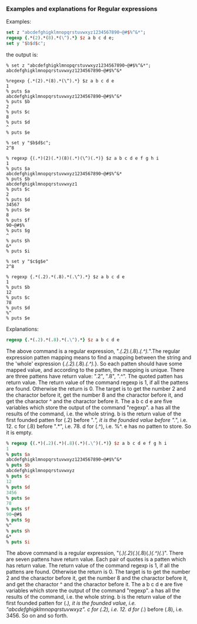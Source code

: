 ### Examples and explanations for Regular expressions

Examples:

```tcl
set z "abcdefghigklmnopqrstuvwxyz1234567890~@#$%^&*";
regexp {.*(2).*(8).*(\^).*} $z a b c d e;
set y "$b$d$c";
```

the output is:
```
% set z "abcdefghigklmnopqrstuvwxyz1234567890~@#$%^&*";
abcdefghigklmnopqrstuvwxyz1234567890~@#$%^&*
```
```
%regexp {.*(2).*(8).*(\^).*} $z a b c d e
1
% puts $a
abcdefghigklmnopqrstuvwxyz1234567890~@#$%^&*
% puts $b
2
% puts $c
8
% puts $d
^
% puts $e

% set y "$b$d$c";
2^8
```
```
% regexp {(.*)(2)(.*)(8)(.*)(\^)(.*)} $z a b c d e f g h i
1
% puts $a
abcdefghigklmnopqrstuvwxyz1234567890~@#$%^&*
% puts $b
abcdefghigklmnopqrstuvwxyz1
% puts $c
2
% puts $d
34567
% puts $e
8
% puts $f
90~@#$%
% puts $g
^
% puts $h
&*
% puts $i
   
% set y "$c$g$e"
2^8
```

```
% regexp {.*(.2).*(.8).*(.\^).*} $z a b c d e
1
% puts $b
12
% puts $c
78
% puts $d
%^
% puts $e

```

Explanations:
```tcl
regexp {.*(.2).*(.8).*(.\^).*} $z a b c d e
```
The above command is a regular expression, ".*(.2).*(.8).*(.\^).*".The regular expression patten mapping means to find a mapping between the string and the 'whole' expression {.*(.2).*(.8).*(.\^).*}. So each patten should have some mapped value, and according to the patten, the mapping is unique.
There are three pattens have return value: ".2", ".8", ".^". The quoted patten has return value. 
The return value of the command regexp is 1, if all the pattens are found. Otherwise the return is 0.
The target is to get the number 2 and the charactor before it, get the number 8 and the charactor before it, and get the charactor ^ and the charactor before it.
The a b c d e are five variables which store the output of the command "regexp". 
a has all the results of the command, i.e. the whole string. 
b is the return value of the first founded patten for (.2) before ".*", it is the founded value before ".*", i.e. 12.
c for (.8) before ".*", i.e. 78.
d for (.\^), i.e. %^.
e has no patten to store. So it is empty.

```tcl
% regexp {(.*)(.2)(.*)(.8)(.*)(.\^)(.*)} $z a b c d e f g h i
1
% puts $a
abcdefghigklmnopqrstuvwxyz1234567890~@#$%^&*
% puts $b
abcdefghigklmnopqrstuvwxyz
% puts $c
12
% puts $d
3456
% puts $e
78
% puts $f
90~@#$
% puts $g
%^
% puts $h
&*
% puts $i

```
The above command is a regular expression, "(.*)(.2)(.*)(.8)(.*)(.\^)(.*)". There are seven pattens have return value. Each pair of quotes is a patten which has return value. 
The return value of the command regexp is 1, if all the pattens are found. Otherwise the return is 0.
The target is to get the number 2 and the charactor before it, get the number 8 and the charactor before it, and get the charactor ^ and the charactor before it.
The a b c d e are five variables which store the output of the command "regexp". 
a has all the results of the command, i.e. the whole string. 
b is the return value of the first founded patten for (.*), it is the founded value, i.e. "abcdefghigklmnopqrstuvwxyz".
c for (.2), i.e. 12.
d for (.*) before (.8), i.e. 3456.
So on and so forth.

